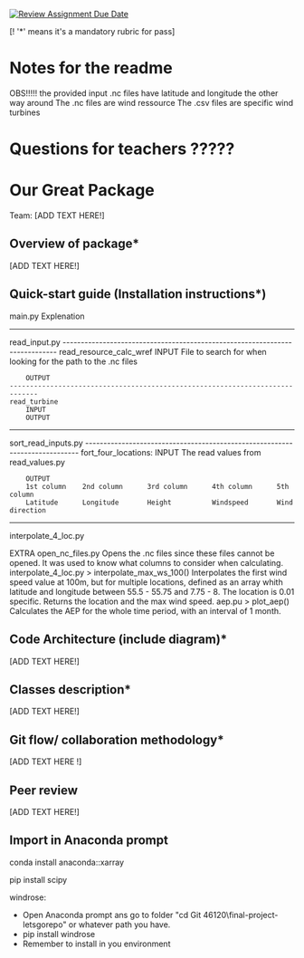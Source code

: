 [![Review Assignment Due Date](https://classroom.github.com/assets/deadline-readme-button-22041afd0340ce965d47ae6ef1cefeee28c7c493a6346c4f15d667ab976d596c.svg)](https://classroom.github.com/a/zjSXGKeR)

[! '*' means it's a mandatory rubric for pass]
# Notes for the readme
OBS!!!!! the provided input .nc files have latitude and longitude the other way around
The .nc files are wind ressource
The .csv files are specific wind turbines

# Questions for teachers ?????

# Our Great Package

Team: [ADD TEXT HERE!]

## Overview of package*

[ADD TEXT HERE!]

## Quick-start guide (Installation instructions*)
main.py
    Explenation
________________________________________________________________________________
read_input.py
    ----------------------------------------------------------------------------
    read_resource_calc_wref
        INPUT
        File to search for when looking for the path to the .nc files

        OUTPUT
    -----------------------------------------------------------------------------
    read_turbine
        INPUT
        OUTPUT
________________________________________________________________________________
sort_read_inputs.py
    ----------------------------------------------------------------------------
    fort_four_locations:
        INPUT
        The read values from read_values.py
        
        OUTPUT
        1st column    2nd column      3rd column      4th column      5th column
        Latitude      Longitude       Height          Windspeed       Wind direction
_________________________________________________________________________________
interpolate_4_loc.py


EXTRA
open_nc_files.py
    Opens the .nc files since these files cannot be opened. It was used to know what columns to consider when calculating. 
interpolate_4_loc.py > interpolate_max_ws_100()
    Interpolates the first wind speed value at 100m, but for multiple locations, defined as an array whith latitude and longitude between 55.5 - 55.75 and 7.75 - 8.
    The location is 0.01 specific. 
    Returns the location and the max wind speed.
aep.pu > plot_aep()
    Calculates the AEP for the whole time period, with an interval of 1 month.
## Code Architecture (include diagram)*

[ADD TEXT HERE!]

## Classes description*

[ADD TEXT HERE!]

## Git flow/ collaboration methodology*

[ADD TEXT HERE !]

## Peer review

[ADD TEXT HERE!]

## Import in Anaconda prompt
conda install anaconda::xarray

pip install scipy

windrose:
- Open Anaconda prompt ans go to folder "cd Git 46120\final-project-letsgorepo" or whatever path you have.
- pip install windrose
- Remember to install in you environment